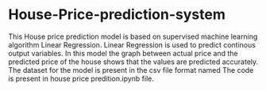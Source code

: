 # House-Price-prediction-system
This House price prediction model is based on supervised machine learning algorithm Linear Regression.
Linear Regression is used to predict continous output variables.
In this model the graph between actual price  and the predicted price of the house shows that the values are predicted accurately.
The dataset for the model is present in the csv file format named 
The code is present in house price predition.ipynb file.
